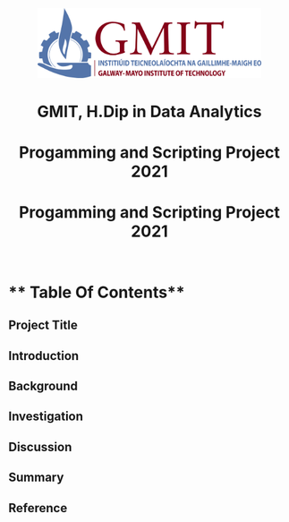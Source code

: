 

<p align="center">
  <img src="GMIT_logo.jpg" width="400" />
</p>


<H1 align="center"> GMIT, H.Dip in Data Analytics  </H1>
<H1 align="center"> Progamming and Scripting Project 2021 </H1>
<H1 align="center"> Progamming and Scripting Project 2021 </H1>
<br/>



# ** Table Of Contents** 
## Project Title
## Introduction
## Background 
## Investigation
## Discussion
## Summary
## Reference

<br/>





































